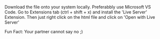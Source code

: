 Download the file onto your system locally.
Preferabbly use Microsoft VS Code.
Go to Extensions tab (ctrl + shift + x) and install the 'Live Server' Extension.
Then just right click on the html file and click on 'Open with Live Server'

Fun Fact: Your partner cannot say no ;)
